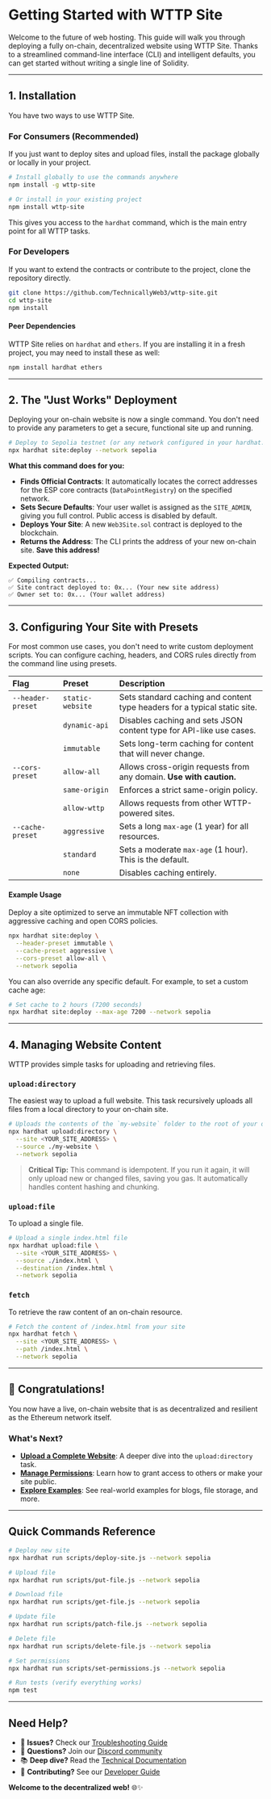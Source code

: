 <!--
© 2025 TechnicallyWeb3 – Licensed under AGPL-3.0
-->

# Getting Started with WTTP Site

Welcome to the future of web hosting. This guide will walk you through deploying a fully on-chain, decentralized website using WTTP Site. Thanks to a streamlined command-line interface (CLI) and intelligent defaults, you can get started without writing a single line of Solidity.

---

## 1. Installation

You have two ways to use WTTP Site.

### For Consumers (Recommended)

If you just want to deploy sites and upload files, install the package globally or locally in your project.

```bash
# Install globally to use the commands anywhere
npm install -g wttp-site

# Or install in your existing project
npm install wttp-site
```

This gives you access to the `hardhat` command, which is the main entry point for all WTTP tasks.

### For Developers

If you want to extend the contracts or contribute to the project, clone the repository directly.

```bash
git clone https://github.com/TechnicallyWeb3/wttp-site.git
cd wttp-site
npm install
```

#### Peer Dependencies

WTTP Site relies on `hardhat` and `ethers`. If you are installing it in a fresh project, you may need to install these as well:
```bash
npm install hardhat ethers
```

---

## 2. The "Just Works" Deployment

Deploying your on-chain website is now a single command. You don't need to provide any parameters to get a secure, functional site up and running.

```bash
# Deploy to Sepolia testnet (or any network configured in your hardhat.config.ts)
npx hardhat site:deploy --network sepolia
```

**What this command does for you:**
- **Finds Official Contracts**: It automatically locates the correct addresses for the ESP core contracts (`DataPointRegistry`) on the specified network.
- **Sets Secure Defaults**: Your user wallet is assigned as the `SITE_ADMIN`, giving you full control. Public access is disabled by default.
- **Deploys Your Site**: A new `Web3Site.sol` contract is deployed to the blockchain.
- **Returns the Address**: The CLI prints the address of your new on-chain site. **Save this address!**

**Expected Output:**
```
✅ Compiling contracts...
✅ Site contract deployed to: 0x... (Your new site address)
✅ Owner set to: 0x... (Your wallet address)
```
---

## 3. Configuring Your Site with Presets

For most common use cases, you don't need to write custom deployment scripts. You can configure caching, headers, and CORS rules directly from the command line using presets.

| Flag | Preset | Description |
| :--- | :--- | :--- |
| `--header-preset` | `static-website` | Sets standard caching and content type headers for a typical static site. |
| | `dynamic-api` | Disables caching and sets JSON content type for API-like use cases. |
| | `immutable` | Sets long-term caching for content that will never change. |
| `--cors-preset` | `allow-all` | Allows cross-origin requests from any domain. **Use with caution.** |
| | `same-origin` | Enforces a strict same-origin policy. |
| | `allow-wttp` | Allows requests from other WTTP-powered sites. |
| `--cache-preset` | `aggressive` | Sets a long `max-age` (1 year) for all resources. |
| | `standard` | Sets a moderate `max-age` (1 hour). This is the default. |
| | `none` | Disables caching entirely. |

#### Example Usage

Deploy a site optimized to serve an immutable NFT collection with aggressive caching and open CORS policies.

```bash
npx hardhat site:deploy \
  --header-preset immutable \
  --cache-preset aggressive \
  --cors-preset allow-all \
  --network sepolia
```

You can also override any specific default. For example, to set a custom cache age:
```bash
# Set cache to 2 hours (7200 seconds)
npx hardhat site:deploy --max-age 7200 --network sepolia
```

---

## 4. Managing Website Content

WTTP provides simple tasks for uploading and retrieving files.

### `upload:directory`
The easiest way to upload a full website. This task recursively uploads all files from a local directory to your on-chain site.

```bash
# Uploads the contents of the `my-website` folder to the root of your on-chain site
npx hardhat upload:directory \
  --site <YOUR_SITE_ADDRESS> \
  --source ./my-website \
  --network sepolia
```
> **Critical Tip:** This command is idempotent. If you run it again, it will only upload new or changed files, saving you gas. It automatically handles content hashing and chunking.

### `upload:file`
To upload a single file.

```bash
# Upload a single index.html file
npx hardhat upload:file \
  --site <YOUR_SITE_ADDRESS> \
  --source ./index.html \
  --destination /index.html \
  --network sepolia
```

### `fetch`
To retrieve the raw content of an on-chain resource.

```bash
# Fetch the content of /index.html from your site
npx hardhat fetch \
  --site <YOUR_SITE_ADDRESS> \
  --path /index.html \
  --network sepolia
```

---

## 🎉 Congratulations!

You now have a live, on-chain website that is as decentralized and resilient as the Ethereum network itself.

### What's Next?
- **[Upload a Complete Website](../tutorials/upload-website-files.md)**: A deeper dive into the `upload:directory` task.
- **[Manage Permissions](../tutorials/permission-management.md)**: Learn how to grant access to others or make your site public.
- **[Explore Examples](../examples/)**: See real-world examples for blogs, file storage, and more.

---

## Quick Commands Reference

```bash
# Deploy new site
npx hardhat run scripts/deploy-site.js --network sepolia

# Upload file
npx hardhat run scripts/put-file.js --network sepolia

# Download file  
npx hardhat run scripts/get-file.js --network sepolia

# Update file
npx hardhat run scripts/patch-file.js --network sepolia

# Delete file
npx hardhat run scripts/delete-file.js --network sepolia

# Set permissions
npx hardhat run scripts/set-permissions.js --network sepolia

# Run tests (verify everything works)
npm test
```

---

## Need Help?

- 🐛 **Issues?** Check our [Troubleshooting Guide](../tutorials/troubleshooting.md)
- 💬 **Questions?** Join our [Discord community](https://discord.gg/wttp)
- 📚 **Deep dive?** Read the [Technical Documentation](../api-reference/)
- 🔧 **Contributing?** See our [Developer Guide](../contributing.md)

**Welcome to the decentralized web!** 🌐✨ 